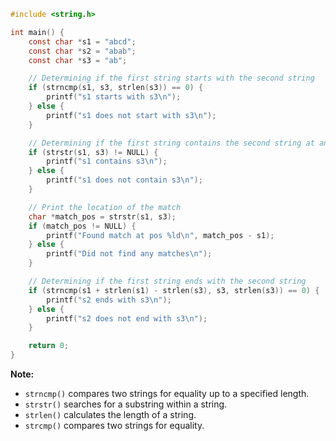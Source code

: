 ```c
#include <string.h>

int main() {
    const char *s1 = "abcd";
    const char *s2 = "abab";
    const char *s3 = "ab";

    // Determining if the first string starts with the second string
    if (strncmp(s1, s3, strlen(s3)) == 0) {
        printf("s1 starts with s3\n");
    } else {
        printf("s1 does not start with s3\n");
    }

    // Determining if the first string contains the second string at any location
    if (strstr(s1, s3) != NULL) {
        printf("s1 contains s3\n");
    } else {
        printf("s1 does not contain s3\n");
    }

    // Print the location of the match
    char *match_pos = strstr(s1, s3);
    if (match_pos != NULL) {
        printf("Found match at pos %ld\n", match_pos - s1);
    } else {
        printf("Did not find any matches\n");
    }

    // Determining if the first string ends with the second string
    if (strncmp(s1 + strlen(s1) - strlen(s3), s3, strlen(s3)) == 0) {
        printf("s2 ends with s3\n");
    } else {
        printf("s2 does not end with s3\n");
    }

    return 0;
}
```

**Note:**

* `strncmp()` compares two strings for equality up to a specified length.
* `strstr()` searches for a substring within a string.
* `strlen()` calculates the length of a string.
* `strcmp()` compares two strings for equality.
